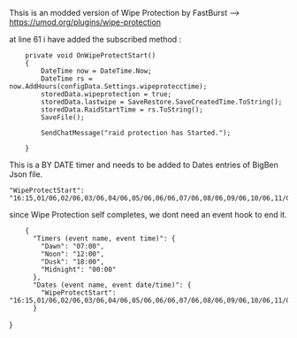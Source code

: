 Thsis is an modded version of Wipe Protection by FastBurst --> https://umod.org/plugins/wipe-protection

at line 61 i have added the subscribed method :

        private void OnWipeProtectStart()
        {
            DateTime now = DateTime.Now;
            DateTime rs = now.AddHours(configData.Settings.wipeprotecctime);
            storedData.wipeprotection = true;
            storedData.lastwipe = SaveRestore.SaveCreatedTime.ToString();
            storedData.RaidStartTime = rs.ToString();
            SaveFile();

            SendChatMessage("raid protection has Started.");

        }

This is a BY DATE timer and needs to be added to Dates entries of BigBen Json file.

    "WipeProtectStart": "16:15,01/06,02/06,03/06,04/06,05/06,06/06,07/06,08/06,09/06,10/06,11/06,12/06"


since Wipe Protection self completes, we dont need an event hook to end it.


        {
          "Timers (event name, event time)": {
            "Dawn": "07:00",
            "Noon": "12:00",
            "Dusk": "18:00",
            "Midnight": "00:00"
          },
          "Dates (event name, event date/time)": {
            "WipeProtectStart": "16:15,01/06,02/06,03/06,04/06,05/06,06/06,07/06,08/06,09/06,10/06,11/06,12/06"
          }
}
